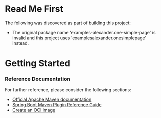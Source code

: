 # Read Me First
The following was discovered as part of building this project:

* The original package name 'examples-alexander.one-simple-page' is invalid and this project uses 'examplesalexander.onesimplepage' instead.

# Getting Started

### Reference Documentation
For further reference, please consider the following sections:

* [Official Apache Maven documentation](https://maven.apache.org/guides/index.html)
* [Spring Boot Maven Plugin Reference Guide](https://docs.spring.io/spring-boot/docs/2.4.2/maven-plugin/reference/html/)
* [Create an OCI image](https://docs.spring.io/spring-boot/docs/2.4.2/maven-plugin/reference/html/#build-image)

